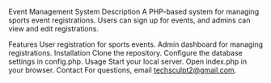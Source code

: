 Event Management System
Description
A PHP-based system for managing sports event registrations. Users can sign up for events, and admins can view and edit registrations.

Features
User registration for sports events.
Admin dashboard for managing registrations.
Installation
Clone the repository.
Configure the database settings in config.php.
Usage
Start your local server.
Open index.php in your browser.
Contact
For questions, email techsculpt2@gmail.com.

